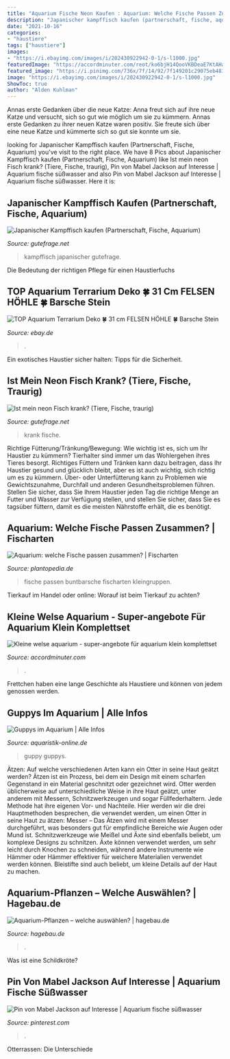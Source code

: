 ```yaml
---
title: "Aquarium Fische Neon Kaufen : Aquarium: Welche Fische Passen Zusammen?"
description: "Japanischer kampffisch kaufen (partnerschaft, fische, aquarium)"
date: "2021-10-16"
categories:
- "haustiere"
tags: ["haustiere"]
images:
- "https://i.ebayimg.com/images/i/202430922942-0-1/s-l1000.jpg"
featuredImage: "https://accordminuter.com/reot/ko6bjH14QooVKBDeaE7KtAHaE8.jpg"
featured_image: "https://i.pinimg.com/736x/7f/14/92/7f149201c29075eb48174f653db438b5.jpg"
image: "https://i.ebayimg.com/images/i/202430922942-0-1/s-l1000.jpg"
ShowToc: true
author: "Alden Kuhlman"
---
```



Annas erste Gedanken über die neue Katze: Anna freut sich auf ihre neue Katze und versucht, sich so gut wie möglich um sie zu kümmern.
Annas erste Gedanken zu ihrer neuen Katze waren positiv. Sie freute sich über eine neue Katze und kümmerte sich so gut sie konnte um sie.

	

		
looking for Japanischer Kampffisch kaufen (Partnerschaft, Fische, Aquarium) you've visit to the right place. We have 8 Pics about Japanischer Kampffisch kaufen (Partnerschaft, Fische, Aquarium) like Ist mein neon Fisch krank? (Tiere, Fische, traurig), Pin von Mabel Jackson auf Interesse | Aquarium fische süßwasser and also Pin von Mabel Jackson auf Interesse | Aquarium fische süßwasser. Here it is:
		
    
## Japanischer Kampffisch Kaufen (Partnerschaft, Fische, Aquarium)

<img loading=lazy src="https://images.gutefrage.net/media/fragen/bilder/japanischer-kampffisch-kaufen/0_original.jpg?v=1323872565000" onerror="this.onerror=null;this.src='https://tse3.mm.bing.net/th?id=OIP.-r0SwaUhkagCYEvdf390hgHaFj&amp;pid=15.1';" alt="Japanischer Kampffisch kaufen (Partnerschaft, Fische, Aquarium)">

_Source: gutefrage.net_

>kampffisch japanischer gutefrage. 

	

Die Bedeutung der richtigen Pflege für einen Haustierfuchs

    
## TOP Aquarium Terrarium Deko 🍀 31 Cm FELSEN HÖHLE 🍀 Barsche Stein

<img loading=lazy src="https://i.ebayimg.com/images/i/202430922942-0-1/s-l1000.jpg" onerror="this.onerror=null;this.src='https://tse2.mm.bing.net/th?id=OIP.H1bDZIxm33Itpf7ibPjd3QHaEa&amp;pid=15.1';" alt="TOP Aquarium Terrarium Deko 🍀 31 cm FELSEN HÖHLE 🍀 Barsche Stein">

_Source: ebay.de_

>. 

	

Ein exotisches Haustier sicher halten: Tipps für die Sicherheit.

    
## Ist Mein Neon Fisch Krank? (Tiere, Fische, Traurig)

<img loading=lazy src="https://images.gutefrage.net/media/fragen/bilder/ist-mein-neon-fisch-krank/0_original.jpg?v=1516044630000" onerror="this.onerror=null;this.src='https://tse1.mm.bing.net/th?id=OIP.zvR22hlYj8Z3ulbUXmqQ_wHaNK&amp;pid=15.1';" alt="Ist mein neon Fisch krank? (Tiere, Fische, traurig)">

_Source: gutefrage.net_

>krank fische. 

	

Richtige Fütterung/Tränkung/Bewegung: Wie wichtig ist es, sich um Ihr Haustier zu kümmern?
Tierhalter sind immer um das Wohlergehen ihres Tieres besorgt. Richtiges Füttern und Tränken kann dazu beitragen, dass Ihr Haustier gesund und glücklich bleibt, aber es ist auch wichtig, sich richtig um es zu kümmern. Über- oder Unterfütterung kann zu Problemen wie Gewichtszunahme, Durchfall und anderen Gesundheitsproblemen führen. Stellen Sie sicher, dass Sie Ihrem Haustier jeden Tag die richtige Menge an Futter und Wasser zur Verfügung stellen, und stellen Sie sicher, dass Sie es tagsüber füttern, damit es die meisten Nährstoffe erhält, die es benötigt.

    
## Aquarium: Welche Fische Passen Zusammen? | Fischarten

<img loading=lazy src="https://www.plantopedia.de/wp-content/uploads/2020/01/buntbarsch-780124-pb.jpg" onerror="this.onerror=null;this.src='https://tse4.mm.bing.net/th?id=OIP.VngiUXuQS8tBfOvaRftLIgHaE8&amp;pid=15.1';" alt="Aquarium: welche Fische passen zusammen? | Fischarten">

_Source: plantopedia.de_

>fische passen buntbarsche fischarten kleingruppen. 

	

Tierkauf im Handel oder online: Worauf ist beim Tierkauf zu achten?

    
## Kleine Welse Aquarium - Super-angebote Für Aquarium Klein Komplettset

<img loading=lazy src="https://accordminuter.com/reot/ko6bjH14QooVKBDeaE7KtAHaE8.jpg" onerror="this.onerror=null;this.src='https://tse1.mm.bing.net/th?id=OIP.NGdI13fW4NHxXXgs7ssovwAAAA&amp;pid=15.1';" alt="Kleine welse aquarium - super-angebote für aquarium klein komplettset">

_Source: accordminuter.com_

>. 

	

Frettchen haben eine lange Geschichte als Haustiere und können von jedem genossen werden.

    
## Guppys Im Aquarium | Alle Infos

<img loading=lazy src="https://www.aquaristik-online.de/wp-content/uploads/2019/05/aquarium_fisch_1557584755.jpg" onerror="this.onerror=null;this.src='https://tse3.mm.bing.net/th?id=OIP.G-himBxIwo_UiVlh9fbqpgHaE_&amp;pid=15.1';" alt="Guppys im Aquarium | Alle Infos">

_Source: aquaristik-online.de_

>guppy guppys. 

	

Ätzen: Auf welche verschiedenen Arten kann ein Otter in seine Haut geätzt werden?
Ätzen ist ein Prozess, bei dem ein Design mit einem scharfen Gegenstand in ein Material geschnitzt oder gezeichnet wird. Otter werden üblicherweise auf unterschiedliche Weise in ihre Haut geätzt, unter anderem mit Messern, Schnitzwerkzeugen und sogar Füllfederhaltern. Jede Methode hat ihre eigenen Vor- und Nachteile. Hier werden wir die drei Hauptmethoden besprechen, die verwendet werden, um einen Otter in seine Haut zu ätzen: Messer – Das Ätzen wird mit einem Messer durchgeführt, was besonders gut für empfindliche Bereiche wie Augen oder Mund ist. Schnitzwerkzeuge wie Meißel und Äxte sind ebenfalls beliebt, um komplexe Designs zu schnitzen. Äxte können verwendet werden, um sehr leicht durch Knochen zu schneiden, während andere Instrumente wie Hämmer oder Hämmer effektiver für weichere Materialien verwendet werden können. Bleistifte sind auch beliebt, um kleine Details auf der Haut zu machen.

    
## Aquarium-Pflanzen – Welche Auswählen? | Hagebau.de

<img loading=lazy src="https://www.hagebau.de/media/i/aquarium-bepflanzen-desktop-64003701-11275-0.jpg" onerror="this.onerror=null;this.src='https://tse2.mm.bing.net/th?id=OIP.NEyAV72x_Elf7j49SSVstQHaDB&amp;pid=15.1';" alt="Aquarium-Pflanzen – welche auswählen? | hagebau.de">

_Source: hagebau.de_

>. 

	

Was ist eine Schildkröte?

    
## Pin Von Mabel Jackson Auf Interesse | Aquarium Fische Süßwasser

<img loading=lazy src="https://i.pinimg.com/736x/7f/14/92/7f149201c29075eb48174f653db438b5.jpg" onerror="this.onerror=null;this.src='https://tse4.mm.bing.net/th?id=OIP.ujKo9T4T4L7M4Zs3b1qdhgHaJ3&amp;pid=15.1';" alt="Pin von Mabel Jackson auf Interesse | Aquarium fische süßwasser">

_Source: pinterest.com_

>. 

	

Otterrassen: Die Unterschiede

